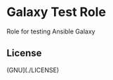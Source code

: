 Galaxy Test Role
================

Role for testing Ansible Galaxy

License
-------

(GNU](./LICENSE)
